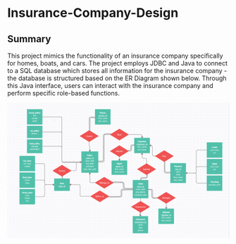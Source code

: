 # Insurance-Company-Design

## Summary
This project mimics the functionality of an insurance company specifically for homes, boats, and cars. The project employs JDBC and Java to connect to a SQL database which stores all information for the insurance company - the database is structured based on the ER Diagram shown below. Through this Java interface, users can interact with the insurance company and perform specific role-based functions. 

![alt text](https://github.com/emm422/Insurance-Company-Design/blob/main/ER-Design.PNG?raw=true)
